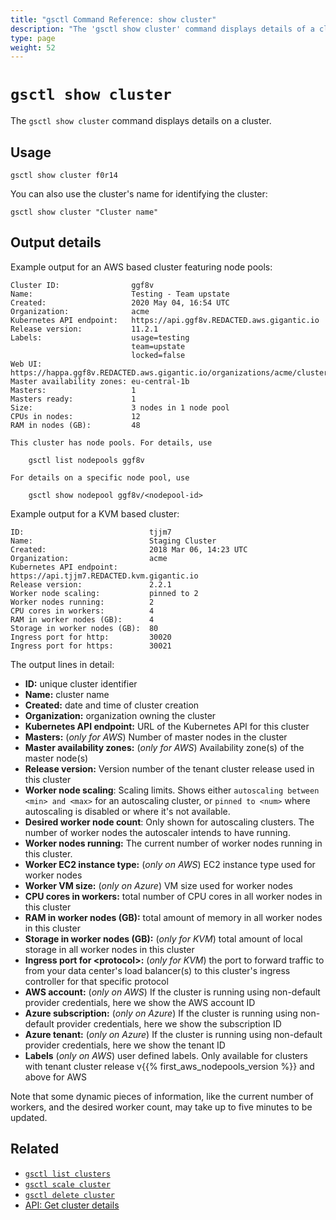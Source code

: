 ```yaml
---
title: "gsctl Command Reference: show cluster"
description: "The 'gsctl show cluster' command displays details of a cluster."
type: page
weight: 52
---
```


# `gsctl show cluster`

The `gsctl show cluster` command displays details on a cluster.

## Usage

```nohighlight
gsctl show cluster f0r14
```

You can also use the cluster's name for identifying the cluster:

```nohighlight
gsctl show cluster "Cluster name"
```

## Output details

Example output for an AWS based cluster featuring node pools:

```nohighlight
Cluster ID:                ggf8v
Name:                      Testing - Team upstate
Created:                   2020 May 04, 16:54 UTC
Organization:              acme
Kubernetes API endpoint:   https://api.ggf8v.REDACTED.aws.gigantic.io
Release version:           11.2.1
Labels:                    usage=testing
                           team=upstate
                           locked=false
Web UI:                    https://happa.ggf8v.REDACTED.aws.gigantic.io/organizations/acme/clusters/ggf8v
Master availability zones: eu-central-1b
Masters:                   1
Masters ready:             1
Size:                      3 nodes in 1 node pool
CPUs in nodes:             12
RAM in nodes (GB):         48

This cluster has node pools. For details, use

    gsctl list nodepools ggf8v

For details on a specific node pool, use

    gsctl show nodepool ggf8v/<nodepool-id>
```

Example output for a KVM based cluster:

```nohighlight
ID:                            tjjm7
Name:                          Staging Cluster
Created:                       2018 Mar 06, 14:23 UTC
Organization:                  acme
Kubernetes API endpoint:       https://api.tjjm7.REDACTED.kvm.gigantic.io
Release version:               2.2.1
Worker node scaling:           pinned to 2
Worker nodes running:          2
CPU cores in workers:          4
RAM in worker nodes (GB):      4
Storage in worker nodes (GB):  80
Ingress port for http:         30020
Ingress port for https:        30021
```

The output lines in detail:

- **ID:** unique cluster identifier
- **Name:** cluster name
- **Created:** date and time of cluster creation
- **Organization:** organization owning the cluster
- **Kubernetes API endpoint:** URL of the Kubernetes API for this cluster
- **Masters:** (_only for AWS_) Number of master nodes in the cluster
- **Master availability zones:** (_only for AWS_) Availability zone(s) of the master node(s)
- **Release version:** Version number of the tenant cluster release used in this cluster
- **Worker node scaling**: Scaling limits. Shows either `autoscaling between <min> and <max>` for an autoscaling cluster, or `pinned to <num>` where autoscaling is disabled or where it's not available.
- **Desired worker node count**: Only shown for autoscaling clusters. The number of worker nodes the autoscaler intends to have running.
- **Worker nodes running:** The current number of worker nodes running in this cluster.
- **Worker EC2 instance type:** (_only on AWS_) EC2 instance type used for worker nodes
- **Worker VM size:** (_only on Azure_) VM size used for worker nodes
- **CPU cores in workers:** total number of CPU cores in all worker nodes in this cluster
- **RAM in worker nodes (GB):** total amount of memory in all worker nodes in this cluster
- **Storage in worker nodes (GB):** (_only for KVM_) total amount of local storage in all worker nodes in this cluster
- **Ingress port for &lt;protocol&gt;:** (_only for KVM_) the port to forward traffic to from your data center's load balancer(s) to this cluster's ingress controller for that specific protocol
- **AWS account:** (_only on AWS_) If the cluster is running using non-default provider credentials, here we show the AWS account ID
- **Azure subscription:** (_only on Azure_) If the cluster is running using non-default provider credentials, here we show the subscription ID
- **Azure tenant:** (_only on Azure_) If the cluster is running using non-default provider credentials, here we show the tenant ID
- **Labels** (_only on AWS_) user defined labels. Only available for clusters with tenant cluster release v{{% first_aws_nodepools_version %}} and above for AWS

Note that some dynamic pieces of information, like the current number of workers, and the desired worker count, may take up to five minutes to be updated.

## Related

- [`gsctl list clusters`](../list-clusters/)
- [`gsctl scale cluster`](../scale-cluster/)
- [`gsctl delete cluster`](../delete-cluster/)
- [API: Get cluster details](/api/#operation/getCluster)
